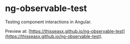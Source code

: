 # ng-observable-test

Testing component interactions in Angular.

Preview at: [https://thisseasx.github.io/ng-observable-test](https://thisseasx.github.io/ng-observable-test).
